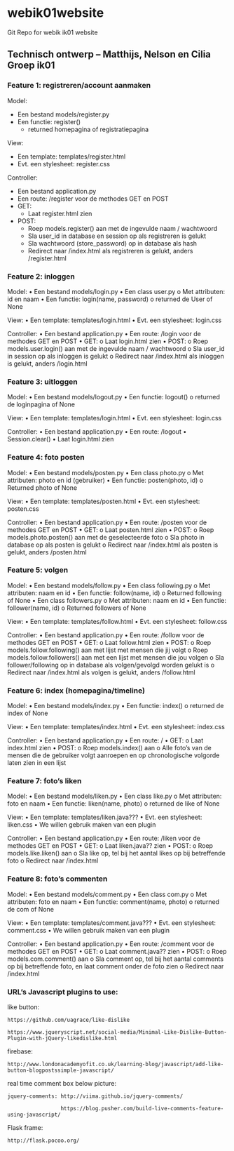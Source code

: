 # webik01website
Git Repo for webik ik01 website

## Technisch ontwerp – Matthijs, Nelson en Cilia Groep ik01

### Feature 1: registreren/account aanmaken

Model:
  * Een bestand models/register.py
  * Een functie: register()
    * returned homepagina of registratiepagina
    
View:
  * Een template: templates/register.html
  * Evt. een stylesheet: register.css
  
Controller:
  * Een bestand application.py
  * Een route: /register voor de methodes GET en POST
  * GET:
    * Laat register.html zien   
  * POST:
    * Roep models.register() aan met de ingevulde naam / wachtwoord
    * Sla user_id in database en session op als registreren is gelukt
    * Sla wachtwoord (store_password) op in database als hash
    * Redirect naar /index.html als registreren is gelukt, anders /register.html

### Feature 2: inloggen

Model:
  • Een bestand models/login.py
  • Een class user.py
    o Met attributen: id en naam
  • Een functie: login(name, password)
    o returned de User of None
    
View:
  • Een template: templates/login.html
  • Evt. een stylesheet: login.css
  
Controller:
  • Een bestand application.py
  • Een route: /login voor de methodes GET en POST
  • GET:
    o Laat login.html zien
  • POST:
    o Roep models.user.login() aan met de ingevulde naam / wachtwoord
    o Sla user_id in session op als inloggen is gelukt
    o Redirect naar /index.html als inloggen is gelukt, anders /login.html
    
### Feature 3: uitloggen

Model:
  • Een bestand models/logout.py
  • Een functie: logout()
    o returned de loginpagina of None
    
View:
  • Een template: templates/login.html
  • Evt. een stylesheet: login.css
  
Controller:
  • Een bestand application.py
  • Een route: /logout
  • Session.clear()
  • Laat login.html zien
  
### Feature 4: foto posten

Model:
  • Een bestand models/posten.py
  • Een class photo.py
    o Met attributen: photo en id (gebruiker)
  • Een functie: posten(photo, id)
    o Returned photo of None
    
View:
  • Een template: templates/posten.html
  • Evt. een stylesheet: posten.css
  
Controller:
  • Een bestand application.py
  • Een route: /posten voor de methodes GET en POST
  • GET:
    o Laat posten.html zien
  • POST:
    o Roep models.photo.posten() aan met de geselecteerde foto
    o Sla photo in database op als posten is gelukt
    o Redirect naar /index.html als posten is gelukt, anders /posten.html
    
### Feature 5: volgen

Model:
  • Een bestand models/follow.py
  • Een class following.py
    o Met attributen: naam en id
  • Een functie: follow(name, id)
    o Returned following of None
  • Een class followers.py
    o Met attributen: naam en id
  • Een functie: follower(name, id)
    o Returned followers of None
    
View:
  • Een template: templates/follow.html
  • Evt. een stylesheet: follow.css
  
Controller:
  • Een bestand application.py
  • Een route: /follow voor de methodes GET en POST
  • GET:
    o Laat follow.html zien
  • POST:
    o Roep models.follow.following() aan met lijst met mensen die jij volgt
    o Roep models.follow.followers() aan met een lijst met mensen die jou volgen
    o Sla follower/following op in database als volgen/gevolgd worden gelukt is
    o Redirect naar /index.html als volgen is gelukt, anders /follow.html
    
### Feature 6: index (homepagina/timeline)

Model:
  • Een bestand models/index.py
  • Een functie: index()
    o returned de index of None

View:
  • Een template: templates/index.html
  • Evt. een stylesheet: index.css

Controller:
  • Een bestand application.py
  • Een route: /
  • GET:
     o Laat index.html zien
  • POST:
    o Roep models.index() aan
    o Alle foto’s van de mensen die de gebruiker volgt aanroepen en op
      chronologische volgorde laten zien in een lijst

### Feature 7: foto’s liken

Model:
  • Een bestand models/liken.py
  • Een class like.py
    o Met attributen: foto en naam
  • Een functie: liken(name, photo)
    o returned de like of None

View:
  • Een template: templates/liken.java???
  • Evt. een stylesheet: liken.css
  • We willen gebruik maken van een plugin

Controller:
  • Een bestand application.py
  • Een route: /liken voor de methodes GET en POST
  • GET:
    o Laat liken.java?? zien
  • POST:
    o Roep models.like.liken() aan
    o Sla like op, tel bij het aantal likes op bij betreffende foto
    o Redirect naar /index.html

### Feature 8: foto’s commenten

Model:
  • Een bestand models/comment.py
  • Een class com.py
    o Met attributen: foto en naam
  • Een functie: comment(name, photo)
    o returned de com of None

View:
  • Een template: templates/comment.java???
  • Evt. een stylesheet: comment.css
  • We willen gebruik maken van een plugin

Controller:
  • Een bestand application.py
  • Een route: /comment voor de methodes GET en POST
  • GET:
    o Laat comment.java?? zien
  • POST:
    o Roep models.com.comment() aan
    o Sla comment op, tel bij het aantal comments op bij betreffende foto, en laat
      comment onder de foto zien
    o Redirect naar /index.html
    
 ### URL’s Javascript plugins to use:
      
like button:

    https://github.com/uagrace/like-dislike
    
    https://www.jqueryscript.net/social-media/Minimal-Like-Dislike-Button-Plugin-with-jQuery-likedislike.html

firebase: 

    http://www.londonacademyofit.co.uk/learning-blog/javascript/add-like-button-blogpostssimple-javascript/
    
real time comment box below picture:

    jquery-comments: http://viima.github.io/jquery-comments/
    
                     https://blog.pusher.com/build-live-comments-feature-using-javascript/
                     
Flask frame: 

    http://flask.pocoo.org/
